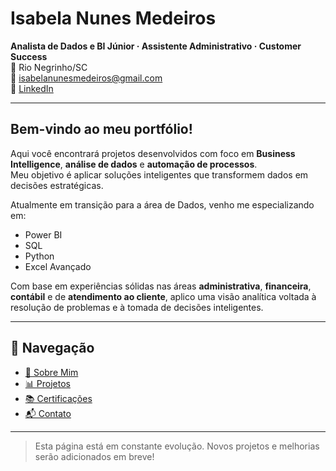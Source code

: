 # Isabela Nunes Medeiros

**Analista de Dados e BI Júnior · Assistente Administrativo · Customer Success**  
📍 Rio Negrinho/SC  
📧 isabelanunesmedeiros@gmail.com  
🔗 [LinkedIn](https://www.linkedin.com/in/seu-perfil)

---

## Bem-vindo ao meu portfólio!

Aqui você encontrará projetos desenvolvidos com foco em **Business Intelligence**, **análise de dados** e **automação de processos**.  
Meu objetivo é aplicar soluções inteligentes que transformem dados em decisões estratégicas.

Atualmente em transição para a área de Dados, venho me especializando em:

- Power BI  
- SQL 
- Python  
- Excel Avançado  

Com base em experiências sólidas nas áreas **administrativa**, **financeira**, **contábil** e de **atendimento ao cliente**, aplico uma visão analítica voltada à resolução de problemas e à tomada de decisões inteligentes.

---

## 🔗 Navegação

- [📌 Sobre Mim](about.md)  
- [📊 Projetos](projects.md)  
- [📚 Certificações](certifications.md)  
- [📬 Contato](contact.md)

---

> Esta página está em constante evolução. Novos projetos e melhorias serão adicionados em breve!
